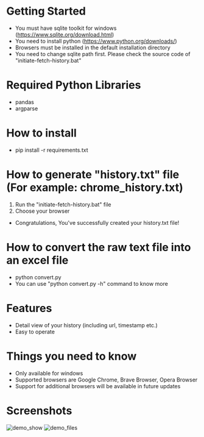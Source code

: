 # Getting Started
- You must have sqlite toolkit for windows (https://www.sqlite.org/download.html)
- You need to install python (https://www.python.org/downloads/)
- Browsers must be installed in the default installation directory
- You need to change sqlite path first. Please check the source code of "initiate-fetch-history.bat"

# Required Python Libraries
- pandas
- argparse

# How to install
- pip install -r requirements.txt

# How to generate "history.txt" file (For example: chrome_history.txt)
1. Run the "initiate-fetch-history.bat" file
2. Choose your browser
- Congratulations, You've successfully created your history.txt file!

# How to convert the raw text file into an excel file
- python convert.py <input-file> <output-file>
- You can use "python convert.py -h" command to know more

# Features
- Detail view of your history (including url, timestamp etc.)
- Easy to operate

# Things you need to know
- Only available for windows
- Supported browsers are Google Chrome, Brave Browser, Opera Browser
- Support for additional browsers will be available in future updates

# Screenshots

![demo_show](https://github.com/user-attachments/assets/4cecb9df-b119-4bf3-97f0-adfa716802dd) ![demo_files](https://github.com/user-attachments/assets/0d3acc23-af19-493c-8494-49276e3a3b7d)

